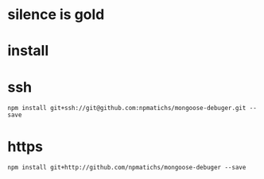 # silence is gold

# install

# ssh
``` npm install git+ssh://git@github.com:npmatichs/mongoose-debuger.git --save ```

# https

``` npm install git+http://github.com/npmatichs/mongoose-debuger --save ```